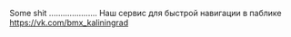 Some shit ..................... Наш сервис для быстрой навигации в паблике https://vk.com/bmx_kaliningrad
